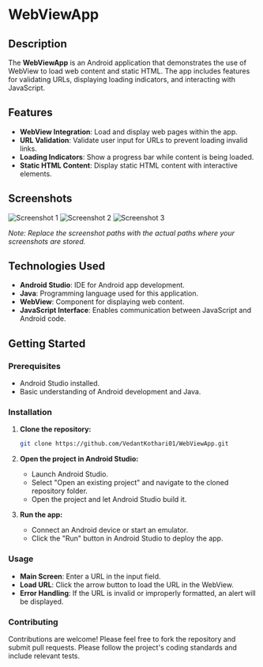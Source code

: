 # WebViewApp

## Description

The **WebViewApp** is an Android application that demonstrates the use of WebView to load web content and static HTML. The app includes features for validating URLs, displaying loading indicators, and interacting with JavaScript.

## Features

- **WebView Integration**: Load and display web pages within the app.
- **URL Validation**: Validate user input for URLs to prevent loading invalid links.
- **Loading Indicators**: Show a progress bar while content is being loaded.
- **Static HTML Content**: Display static HTML content with interactive elements.

## Screenshots

![Screenshot 1](screenshots/screenshot1.png)
![Screenshot 2](screenshots/screenshot2.png)
![Screenshot 3](screenshots/screenshot3.png)

*Note: Replace the screenshot paths with the actual paths where your screenshots are stored.*

## Technologies Used

- **Android Studio**: IDE for Android app development.
- **Java**: Programming language used for this application.
- **WebView**: Component for displaying web content.
- **JavaScript Interface**: Enables communication between JavaScript and Android code.

## Getting Started

### Prerequisites

- Android Studio installed.
- Basic understanding of Android development and Java.

### Installation

1. **Clone the repository:**

   ```sh
   git clone https://github.com/VedantKothari01/WebViewApp.git

2. **Open the project in Android Studio:**
   - Launch Android Studio.
   - Select "Open an existing project" and navigate to the cloned repository folder.
   - Open the project and let Android Studio build it.

3. **Run the app:**
   - Connect an Android device or start an emulator.
   - Click the "Run" button in Android Studio to deploy the app.

### Usage

- **Main Screen**: Enter a URL in the input field.
- **Load URL**: Click the arrow button to load the URL in the WebView.
- **Error Handling**: If the URL is invalid or improperly formatted, an alert will be displayed.

### Contributing

Contributions are welcome! Please feel free to fork the repository and submit pull requests. Please follow the project's coding standards and include relevant tests.

